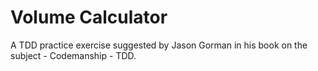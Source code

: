 # Volume Calculator

A TDD practice exercise suggested by Jason Gorman in his book on the subject - Codemanship - TDD.
